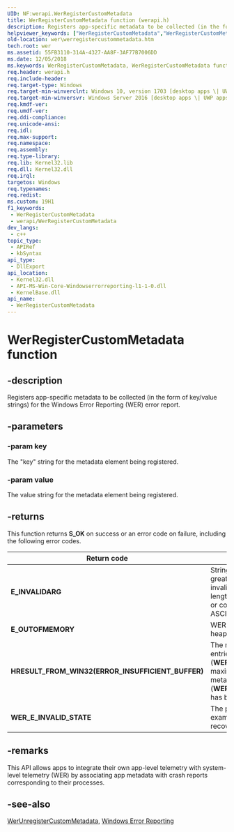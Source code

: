 ```yaml
---
UID: NF:werapi.WerRegisterCustomMetadata
title: WerRegisterCustomMetadata function (werapi.h)
description: Registers app-specific metadata to be collected (in the form of key/value strings) for the Windows Error Reporting (WER) error report.
helpviewer_keywords: ["WerRegisterCustomMetadata","WerRegisterCustomMetadata function [Windows Error Reporting]","wer.werregistercustommetadata","werapi/WerRegisterCustomMetadata"]
old-location: wer\werregistercustommetadata.htm
tech.root: wer
ms.assetid: 55FB3110-314A-4327-AA8F-3AF77B7006DD
ms.date: 12/05/2018
ms.keywords: WerRegisterCustomMetadata, WerRegisterCustomMetadata function [Windows Error Reporting], wer.werregistercustommetadata, werapi/WerRegisterCustomMetadata
req.header: werapi.h
req.include-header: 
req.target-type: Windows
req.target-min-winverclnt: Windows 10, version 1703 [desktop apps \| UWP apps]
req.target-min-winversvr: Windows Server 2016 [desktop apps \| UWP apps]
req.kmdf-ver: 
req.umdf-ver: 
req.ddi-compliance: 
req.unicode-ansi: 
req.idl: 
req.max-support: 
req.namespace: 
req.assembly: 
req.type-library: 
req.lib: Kernel32.lib
req.dll: Kernel32.dll
req.irql: 
targetos: Windows
req.typenames: 
req.redist: 
ms.custom: 19H1
f1_keywords:
 - WerRegisterCustomMetadata
 - werapi/WerRegisterCustomMetadata
dev_langs:
 - c++
topic_type:
 - APIRef
 - kbSyntax
api_type:
 - DllExport
api_location:
 - Kernel32.dll
 - API-MS-Win-Core-Windowserrorreporting-l1-1-0.dll
 - KernelBase.dll
api_name:
 - WerRegisterCustomMetadata
---
```


# WerRegisterCustomMetadata function

## -description

Registers app-specific metadata to be collected (in the form of key/value strings) for the Windows Error Reporting (WER) error report.

## -parameters

### -param key

The "key" string for the metadata element being registered.

### -param value

The value string for the metadata element being registered.

## -returns

This function returns **S_OK** on success or an error code on failure, including the following error codes.

|Return code|Description|
|--- |--- |
|**E_INVALIDARG**|Strings were **NULL**, key length was greater than 64 characters or was an invalid xml element name, or *value* length was greater than 128 characters or contained characters that were not ASCII printable characters.|
|**E_OUTOFMEMORY**|WER could not allocate a large enough heap for the data|
|**HRESULT_FROM_WIN32(ERROR_INSUFFICIENT_BUFFER)**|The maximum number of registered entries (**WER_MAX_REGISTERED_ENTRIES**) or  maximum amount of registered metadata (**WER_MAX_REGISTERED_METADATA**) has been reached.|
|**WER_E_INVALID_STATE**|The process state is not valid. For example, the process is in application recovery mode.|

## -remarks

This API allows apps to integrate their own app-level telemetry with system-level telemetry (WER) by associating app metadata with crash reports corresponding to their processes.

## -see-also

[WerUnregisterCustomMetadata](/windows/desktop/api/werapi/nf-werapi-werunregistercustommetadata), [Windows Error Reporting](/windows/desktop/wer)

